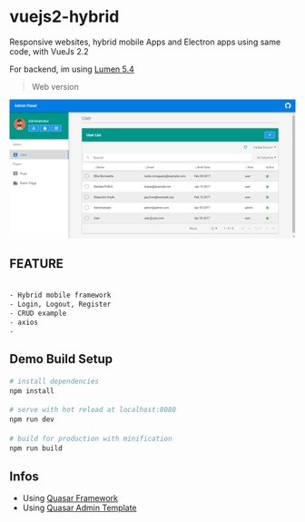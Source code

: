 # vuejs2-hybrid

Responsive websites, hybrid mobile Apps and Electron apps using same code, with VueJs 2.2

For backend, im using [Lumen 5.4](https://github.com/chrissetyawan/lumen54-jwt/)


> Web version

![](https://github.com/chrissetyawan/vuejs2-hybrid/blob/master/capture-vuejs2-hybrid.png?raw=true)




## FEATURE

```

- Hybrid mobile framework
- Login, Logout, Register
- CRUD example
- axios
- 

```

## Demo Build Setup

``` bash
# install dependencies
npm install

# serve with hot reload at localhost:8080
npm run dev

# build for production with minification
npm run build

```

## Infos

* Using [Quasar Framework](http://quasar-framework.org/)
* Using [Quasar Admin Template](https://github.com/odranoelBR/vue-quasar-admin-example/)
